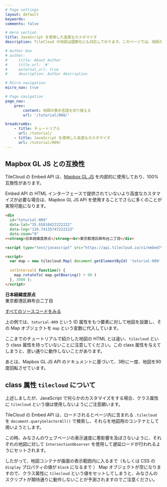 ```yaml
---
# Page settings
layout: default
keywords:
comments: false

# Hero section
title: JavaScript を使用した高度なカスタマイズ
description: TileCloud の地図は国際化にも対応しております。このページでは、地図の言語の設定方法について紹介します。

# Author box
# author:
#     title: About Author
#     title_url: '#'
#     external_url: true
#     description: Author description

# Micro navigation
micro_nav: true

# Page navigation
page_nav:
    prev:
        content: 地図の表示言語を切り替える
        url: '/tutorial/008/'

breadcrumbs:
    - title: チュートリアル
      url: /tutorial/
    - title: JavaScript を使用した高度なカスタマイズ
      url: /tutorial/009/
---
```


## Mapbox GL JS との互換性

TileCloud の Embed API は、[Mapbox GL JS](https://docs.mapbox.com/mapbox-gl-js/api/) を内部的に使用しており、100% 互換性があります。

Embed API の HTML インターフェースで提供されていないより高度なカスタマイズが必要な場合は、Mapbox GL JS API を使用することでさらに多くのことが実現可能になります。

```html
<div
  id="toturial-009"
  data-lat="35.65810422222222"
  data-lng="139.74135747222223"
  data-zoom="9"
><strong>日本経緯度原点</strong><br>東京都港区麻布台二丁目</div>

<script type="text/javascript" src="https://api.tilecloud.io/v1/embed?tilecloud-api-key=YOUR-API-KEY"></script>

<script>
  var map = new tilecloud.Map( document.getElementById( 'toturial-009' ) );
  
  setInterval( function() { 
    map.rotateTo( map.getBearing() + 90 ) 
  }, 3000 );
</script>
```

<div
  id="toturial-009"
  data-lat="35.65810422222222"
  data-lng="139.74135747222223"
  data-zoom="9"
><strong>日本経緯度原点</strong><br>東京都港区麻布台二丁目</div>

[すべてのソースコードをみる](https://playcode.io/293176?tabs=index.html&output)

上の例では、`toturial-009` という ID 属性をもつ要素に対して地図を設置し、その Map オブジェクトを `map` という変数に代入しています。

ここまでのチュートリアルで紹介した地図の HTML とは違い、`tilecloud` という class 属性を持っていないことに注意してください。この class 属性を与えてしまうと、思い通りに動作しないことがあります。

あとは、Mapbox GL JS API のドキュメントに基づいて、3秒に一度、地図を90度回転させています。

## class 属性 `tilecloud` について

上述しましたが、JavaScript で何らかのカスタマイズをする場合、クラス属性に `tilecloud` という値は使用しないようにご注意願います。

TileCloud の Embed API は、ロードされるとページ内に含まれる `.tilecloud` を `document.querySelectorAll()` で検索し、それらを地図用のコンテナとして用いようとします。

この時、みなさんのウェブページの表示速度に悪影響を及ぼさないように、それぞれの地図に対して `IntersectionObserver` を使用して遅延ロードが行われるようにセットされます。

したがって、地図コンテナが画面の表示範囲内に入るまで（もしくは CSS の `display` プロパティの値が `block` になるまで ） Map オブジェクトが空になりますので、クラス属性に `tilecloud` という値をセットしてしまうと、みなさんのスクリプトが期待通りに動作しないことが予測されますのでご注意ください。